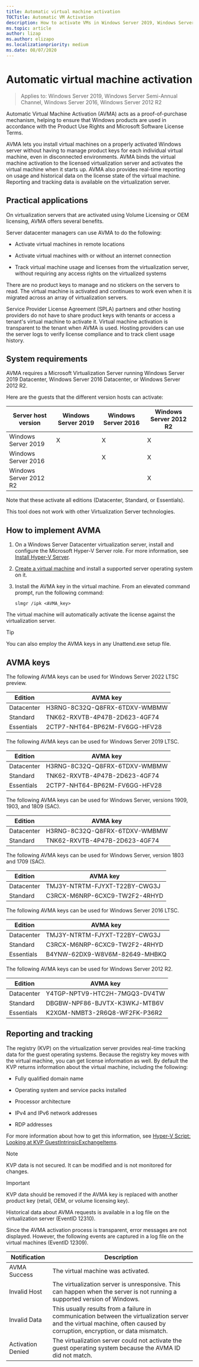 ```yaml
---
title: Automatic virtual machine activation
TOCTitle: Automatic VM Activation
description: How to activate VMs in Windows Server 2019, Windows Server 2016, and Windows Server 2012 R2
ms.topic: article
author: lizap
ms.author: elizapo
ms.localizationpriority: medium
ms.date: 08/07/2020
---
```


# Automatic virtual machine activation

> Applies to: Windows Server 2019, Windows Server Semi-Annual Channel, Windows Server 2016, Windows Server 2012 R2

Automatic Virtual Machine Activation (AVMA) acts as a proof-of-purchase mechanism, helping to ensure that Windows products are used in accordance with the Product Use Rights and Microsoft Software License Terms.

AVMA lets you install virtual machines on a properly activated Windows server without having to manage product keys for each individual virtual machine, even in disconnected environments. AVMA binds the virtual machine activation to the licensed virtualization server and activates the virtual machine when it starts up. AVMA also provides real-time reporting on usage and historical data on the license state of the virtual machine. Reporting and tracking data is available on the virtualization server.

## Practical applications

On virtualization servers that are activated using Volume Licensing or OEM licensing, AVMA offers several benefits.

Server datacenter managers can use AVMA to do the following:

  - Activate virtual machines in remote locations

  - Activate virtual machines with or without an internet connection

  - Track virtual machine usage and licenses from the virtualization server, without requiring any access rights on the virtualized systems

There are no product keys to manage and no stickers on the servers to read. The virtual machine is activated and continues to work even when it is migrated across an array of virtualization servers.

Service Provider License Agreement (SPLA) partners and other hosting providers do not have to share product keys with tenants or access a tenant's virtual machine to activate it. Virtual machine activation is transparent to the tenant when AVMA is used. Hosting providers can use the server logs to verify license compliance and to track client usage history.

## System requirements

AVMA requires a Microsoft Virtualization Server running Windows Server 2019 Datacenter, Windows Server 2016 Datacenter, or Windows Server 2012 R2.

Here are the guests that the different version hosts can activate:

|Server host version|Windows Server 2019|Windows Server 2016|Windows Server 2012 R2|
|-|-|-|-|
|Windows Server 2019|X|X|X|
|Windows Server 2016| |X|X|
|Windows Server 2012 R2| ||X|

Note that these activate all editions (Datacenter, Standard, or Essentials).

This tool does not work with other Virtualization Server technologies.

## How to implement AVMA

1.  On a Windows Server Datacenter virtualization server, install and configure the Microsoft Hyper-V Server role. For more information, see [Install Hyper-V Server](../virtualization/hyper-v/get-started/install-the-hyper-v-role-on-windows-server.md).

2.  [Create a virtual machine](../virtualization/hyper-v/get-started/create-a-virtual-machine-in-hyper-v.md) and install a supported server operating system on it.

3.  Install the AVMA key in the virtual machine. From an elevated command prompt, run the following command:

    ```
    slmgr /ipk <AVMA_key>
    ```

The virtual machine will automatically activate the license against the virtualization server.


> [!TIP]
> You can also employ the AVMA keys in any Unattend.exe setup file.


## AVMA keys

The following AVMA keys can be used for Windows Server 2022 LTSC preview.

|Edition|    AVMA key|
|-|-|
|Datacenter|    H3RNG-8C32Q-Q8FRX-6TDXV-WMBMW|
|Standard|    TNK62-RXVTB-4P47B-2D623-4GF74|
|Essentials|    2CTP7-NHT64-BP62M-FV6GG-HFV28|


The following AVMA keys can be used for Windows Server 2019 LTSC.

|Edition|    AVMA key|
|-|-|
|Datacenter|    H3RNG-8C32Q-Q8FRX-6TDXV-WMBMW|
|Standard|    TNK62-RXVTB-4P47B-2D623-4GF74|
|Essentials|    2CTP7-NHT64-BP62M-FV6GG-HFV28|

The following AVMA keys can be used for Windows Server, versions 1909, 1903, and 1809 (SAC).

|Edition|    AVMA key|
|-|-|
|Datacenter|    H3RNG-8C32Q-Q8FRX-6TDXV-WMBMW|
|Standard|    TNK62-RXVTB-4P47B-2D623-4GF74|

The following AVMA keys can be used for Windows Server, version 1803 and 1709 (SAC).

|Edition|AVMA key|
|-|-|
|Datacenter|TMJ3Y-NTRTM-FJYXT-T22BY-CWG3J|
|Standard|C3RCX-M6NRP-6CXC9-TW2F2-4RHYD|


The following AVMA keys can be used for Windows Server 2016 LTSC.

|Edition|AVMA key|
|-|-|
|Datacenter|TMJ3Y-NTRTM-FJYXT-T22BY-CWG3J|
|Standard|C3RCX-M6NRP-6CXC9-TW2F2-4RHYD|
|Essentials|B4YNW-62DX9-W8V6M-82649-MHBKQ|


The following AVMA keys can be used for Windows Server 2012 R2.

|Edition|AVMA key|
|-|-|
|Datacenter|Y4TGP-NPTV9-HTC2H-7MGQ3-DV4TW|
|Standard|DBGBW-NPF86-BJVTX-K3WKJ-MTB6V|
|Essentials|K2XGM-NMBT3-2R6Q8-WF2FK-P36R2|

## Reporting and tracking

The registry (KVP) on the virtualization server provides real-time tracking data for the guest operating systems. Because the registry key moves with the virtual machine, you can get license information as well. By default the KVP returns information about the virtual machine, including the following:

  - Fully qualified domain name

  - Operating system and service packs installed

  - Processor architecture

  - IPv4 and IPv6 network addresses

  - RDP addresses

For more information about how to get this information, see [Hyper-V Script: Looking at KVP GuestIntrinsicExchangeItems](/archive/blogs/virtual_pc_guy/hyper-v-script-looking-at-kvp-guestintrinsicexchangeitems).


> [!NOTE]
> KVP data is not secured. It can be modified and is not monitored for changes.



> [!IMPORTANT]
> KVP data should be removed if the AVMA key is replaced with another product key (retail, OEM, or volume licensing key).


Historical data about AVMA requests is available in a log file on the virtualization server (EventID 12310).

Since the AVMA activation process is transparent, error messages are not displayed. However, the following events are captured in a log file on the virtual machines (EventID 12309).

|Notification|Description|
|-|-|
|AVMA Success|The virtual machine was activated.|
|Invalid Host|The virtualization server is unresponsive. This can happen when the server is not running a supported version of Windows.|
|Invalid Data|This usually results from a failure in communication between the virtualization server and the virtual machine, often caused by corruption, encryption, or data mismatch.|
|Activation Denied|The virtualization server could not activate the guest operating system because the AVMA ID did not match.|
